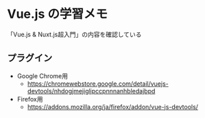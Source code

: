 # Vue.js の学習メモ

「Vue.js & Nuxt.js超入門」の内容を確認している

## プラグイン
- Google Chrome用
    - https://chromewebstore.google.com/detail/vuejs-devtools/nhdogjmejiglipccpnnnanhbledajbpd
- Firefox用
    - https://addons.mozilla.org/ja/firefox/addon/vue-js-devtools/

